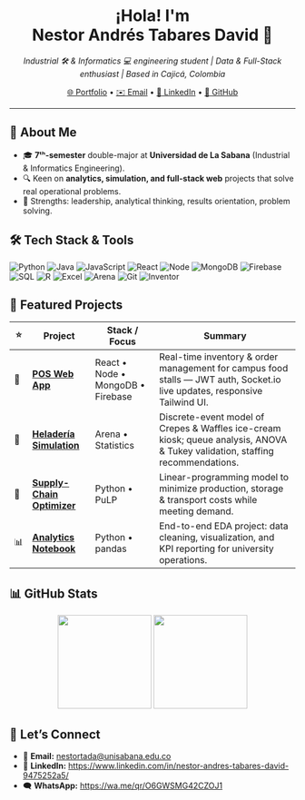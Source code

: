 <!-- Profile README — Nestor Andrés Tabares David -->

<h1 align="center">
  ¡Hola! I'm Nestor&nbsp;Andrés&nbsp;Tabares&nbsp;David&nbsp;👋
</h1>

<p align="center">
  <em>Industrial&nbsp;🛠️ &amp; Informatics&nbsp;💻 engineering student | Data &amp; Full-Stack enthusiast | Based in Cajicá, Colombia</em>
</p>

<p align="center">
  <a href="https://portafolio-mu-five-59.vercel.app/">🌐 Portfolio</a> •
  <a href="mailto:nestortada@unisabana.edu.co">✉️ Email</a> •
  <a href="https://www.linkedin.com/in/nestor-andres-tabares-david-9475252a5/">💼 LinkedIn</a> •
  <a href="https://github.com/nestortada">🐙 GitHub</a>
</p>

---

## 🚀 About Me
- 🎓 **7ᵗʰ-semester** double-major at **Universidad de La Sabana** (Industrial & Informatics Engineering).  
- 🔍 Keen on **analytics, simulation, and full-stack web** projects that solve real operational problems.  
- 🎯 Strengths: leadership, analytical thinking, results orientation, problem solving.

## 🛠️ Tech Stack&nbsp;&amp;&nbsp;Tools
<p>
  <img alt="Python" src="https://img.shields.io/badge/Python-3776AB?style=for-the-badge&logo=python&logoColor=white">
  <img alt="Java"   src="https://img.shields.io/badge/Java-007396?style=for-the-badge&logo=openjdk&logoColor=white">
  <img alt="JavaScript" src="https://img.shields.io/badge/JS-F7DF1E?style=for-the-badge&logo=javascript&logoColor=black">
  <img alt="React"  src="https://img.shields.io/badge/React-61DAFB?style=for-the-badge&logo=react&logoColor=black">
  <img alt="Node"   src="https://img.shields.io/badge/Node.js-339933?style=for-the-badge&logo=node.js&logoColor=white">
  <img alt="MongoDB"src="https://img.shields.io/badge/MongoDB-4EA94B?style=for-the-badge&logo=mongodb&logoColor=white">
  <img alt="Firebase" src="https://img.shields.io/badge/Firebase-FFCA28?style=for-the-badge&logo=firebase&logoColor=black"><br>
  <img alt="SQL"    src="https://img.shields.io/badge/SQL-4479A1?style=for-the-badge&logo=mysql&logoColor=white">
  <img alt="R"      src="https://img.shields.io/badge/R-276DC3?style=for-the-badge&logo=r&logoColor=white">
  <img alt="Excel"  src="https://img.shields.io/badge/Excel-217346?style=for-the-badge&logo=microsoft-excel&logoColor=white">
  <img alt="Arena"  src="https://img.shields.io/badge/Simulation-Arena-blue?style=for-the-badge">
  <img alt="Git"    src="https://img.shields.io/badge/Git-F05032?style=for-the-badge&logo=git&logoColor=white">
  <img alt="Inventor"src="https://img.shields.io/badge/Autodesk%20Inventor-FC9D34?style=for-the-badge&logo=autodesk&logoColor=black">
</p>

## 📌 Featured Projects
| ⭐ | Project | Stack / Focus | Summary |
|---|---------|---------------|---------|
| 🛒 | **[POS Web App](https://shopping-application-web.vercel.app/)** | React • Node • MongoDB • Firebase | Real-time inventory & order management for campus food stalls — JWT auth, Socket.io live updates, responsive Tailwind UI. |
| 🍨 | **[Heladería Simulation](https://github.com/nestortada/Simulacion)** | Arena • Statistics | Discrete-event model of Crepes & Waffles ice-cream kiosk; queue analysis, ANOVA & Tukey validation, staffing recommendations. |
| 🚚 | **[Supply-Chain Optimizer](https://github.com/nestortada/Optimizacion_analitica)** | Python • PuLP | Linear-programming model to minimize production, storage & transport costs while meeting demand. |
| 📊 | **[Analytics Notebook](https://github.com/nestortada/Analitica-de-datos)** | Python • pandas | End-to-end EDA project: data cleaning, visualization, and KPI reporting for university operations. |


## 📊 GitHub Stats
<p align="center">
  <img src="https://github-readme-stats.vercel.app/api?username=nestortada&show_icons=true&theme=default" height="165">
  <img src="https://github-readme-stats.vercel.app/api/top-langs/?username=nestortada&layout=compact&hide=jupyter%20notebook&theme=default" height="165">
</p>

## 🤝 Let’s Connect
- 📧 **Email:** nestortada@unisabana.edu.co  
- 💬 **LinkedIn:** <https://www.linkedin.com/in/nestor-andres-tabares-david-9475252a5/>  
- 🗨️ **WhatsApp:** <https://wa.me/qr/O6GWSMG42CZOJ1>
